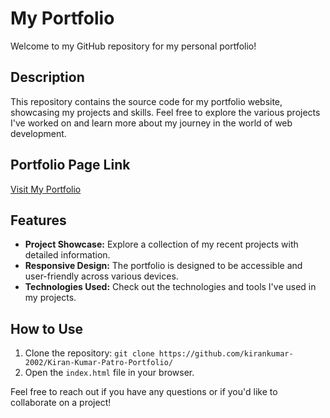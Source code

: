 <h1>My Portfolio</h1>

<p>Welcome to my GitHub repository for my personal portfolio!</p>

<h2>Description</h2>

<p>This repository contains the source code for my portfolio website, showcasing my projects and skills. Feel free
    to explore the various projects I've worked on and learn more about my journey in the world of web development.</p>

<h2>Portfolio Page Link</h2>

<p><a href="https://github.com/kirankumar-2002/Kiran-Kumar-Patro-Portfolio/blob/master/README.md">Visit My Portfolio</a></p> 

<h2>Features</h2>

<ul>
    <li><strong>Project Showcase:</strong> Explore a collection of my recent projects with detailed information.</li>
    <li><strong>Responsive Design:</strong> The portfolio is designed to be accessible and user-friendly across various devices.</li>
    <li><strong>Technologies Used:</strong> Check out the technologies and tools I've used in my projects.</li>
</ul>

<h2>How to Use</h2>

<ol>
    <li>Clone the repository: <code>git clone https://github.com/kirankumar-2002/Kiran-Kumar-Patro-Portfolio/ </code></li>
    <li>Open the <code>index.html</code> file in your browser.</li>
</ol>

<p>Feel free to reach out if you have any questions or if you'd like to collaborate on a project!</p>


